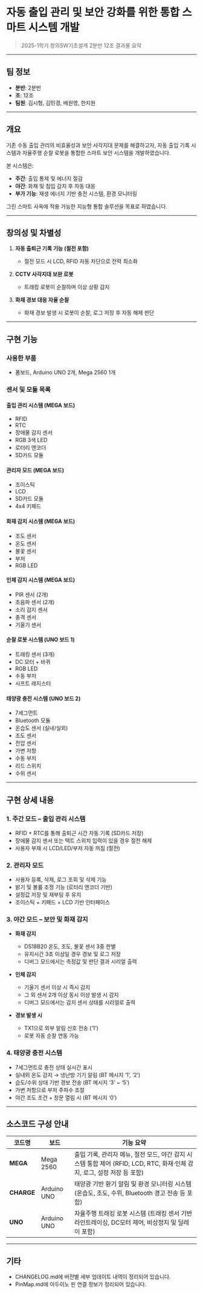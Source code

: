 # 자동 출입 관리 및 보안 강화를 위한 통합 스마트 시스템 개발

> 2025-1학기 창의SW기초설계 2분반 12조 결과물 요약

---

## 팀 정보

- **분반**: 2분반  
- **조**: 12조  
- **팀원**: 김시형, 김민경, 배원영, 한지원

---

## 개요

기존 수동 출입 관리의 비효율성과 보안 사각지대 문제를 해결하고자, 자동 출입 기록 시스템과 자율주행 순찰 로봇을 통합한 스마트 보안 시스템을 개발하였습니다.

본 시스템은:

- **주간**: 출입 통제 및 에너지 절감
- **야간**: 화재 및 침입 감지 후 자동 대응
- **부가 기능**: 재생 에너지 기반 충전 시스템, 환경 모니터링

그린 스마트 사옥에 적용 가능한 지능형 통합 솔루션을 목표로 하였습니다.

---

## 창의성 및 차별성

1. **자동 출퇴근 기록 기능 (절전 포함)**  
   - 절전 모드 시 LCD, RFID 자동 차단으로 전력 최소화

2. **CCTV 사각지대 보완 로봇**  
   - 트래킹 로봇이 순찰하며 이상 상황 감지

3. **화재 경보 대응 자율 순찰**  
   - 화재 경보 발생 시 로봇이 순찰, 로그 저장 후 자동 해제 판단

---

## 구현 기능

### 사용한 부품

- 폼보드, Arduino UNO 2개, Mega 2560 1개  

### 센서 및 모듈 목록

#### 출입 관리 시스템 (MEGA 보드)

- RFID
- RTC
- 장애물 감지 센서
- RGB 3색 LED
- 로터리 엔코더
- SD카드 모듈

#### 관리자 모드 (MEGA 보드)

- 조이스틱
- LCD
- SD카드 모듈
- 4x4 키패드

#### 화재 감지 시스템 (MEGA 보드)

- 조도 센서
- 온도 센서
- 불꽃 센서
- 부저
- RGB LED

#### 인체 감지 시스템 (MEGA 보드)

- PIR 센서 (2개)
- 초음파 센서 (2개)
- 소리 감지 센서
- 충격 센서
- 기울기 센서

#### 순찰 로봇 시스템 (UNO 보드 1)

- 트래킹 센서 (3개)
- DC 모터 + 바퀴
- RGB LED
- 수동 부저
- 시프트 레지스터

#### 태양광 충전 시스템 (UNO 보드 2)

- 7세그먼트
- Bluetooth 모듈
- 온습도 센서 (실내/실외)
- 조도 센서
- 전압 센서
- 가변 저항
- 수동 부저
- 리드 스위치
- 수위 센서

---

## 구현 상세 내용

### 1. 주간 모드 – 출입 관리 시스템

- RFID + RTC를 통해 출퇴근 시간 자동 기록 (SD카드 저장)
- 장애물 감지 센서 또는 택트 스위치 입력이 있을 경우 절전 해제
- 사용자 부재 시 LCD/LED/부저 자동 꺼짐 (절전)

### 2. 관리자 모드

- 사용자 등록, 삭제, 로그 조회 및 삭제 기능
- 밝기 및 볼륨 조정 기능 (로터리 엔코더 기반)
- 설정값 저장 및 재부팅 후 유지
- 조이스틱 + 키패드 + LCD 기반 인터페이스

### 3. 야간 모드 – 보안 및 화재 감지

- **화재 감지**  
  - DS18B20 온도, 조도, 불꽃 센서 3중 판별  
  - 유지시간 3초 이상일 경우 경보 및 로그 저장  
  - 디버그 모드에서는 측정값 및 판단 결과 시리얼 출력

- **인체 감지**  
  - 기울기 센서 이상 시 즉시 감지  
  - 그 외 센서 2개 이상 동시 이상 발생 시 감지  
  - 디버그 모드에서는 감지 센서 상태를 시리얼로 출력

- **경보 발생 시**  
  - TX1으로 외부 알림 신호 전송 (‘1’)  
  - 로봇 자동 순찰 연동 가능

### 4. 태양광 충전 시스템

- 7세그먼트로 충전 상태 실시간 표시
- 실내외 온도 감지 → 냉난방 기기 알림 (BT 메시지 ‘1’, ‘2’)
- 습도/수위 상태 기반 경보 전송 (BT 메시지 ‘3’ ~ ‘5’)
- 가변 저항으로 부저 주파수 조절
- 야간 조도 조건 + 창문 열림 시 (BT 메시지 ‘0’)

---

## 소스코드 구성 안내

| 코드명      | 보드       | 기능 요약 |
|-------------|------------|------------|
| **MEGA**    | Mega 2560  | 출입 기록, 관리자 메뉴, 절전 모드, 야간 감지 시스템 통합 제어 (RFID, LCD, RTC, 화재·인체 감지, 로그, 설정 저장 등 포함) |
| **CHARGE**  | Arduino UNO| 태양광 기반 환기 알림 및 환경 모니터링 시스템 (온습도, 조도, 수위, Bluetooth 경고 전송 등 포함) |
| **UNO**     | Arduino UNO| 자율주행 트래킹 로봇 시스템 (트래킹 센서 기반 라인트레이싱, DC모터 제어, 비상정지 및 딜레이 포함) |

---

## 기타

- CHANGELOG.md에 버전별 세부 업데이트 내역이 정리되어 있습니다.
- PinMap.md에 아두이노 핀 연결 정보가 정리되어 있습니다.